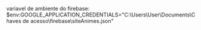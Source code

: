 

variavel de ambiente do firebase: $env:GOOGLE_APPLICATION_CREDENTIALS="C:\Users\User\Documents\Chaves de acesso\firebase\siteAnimes.json"